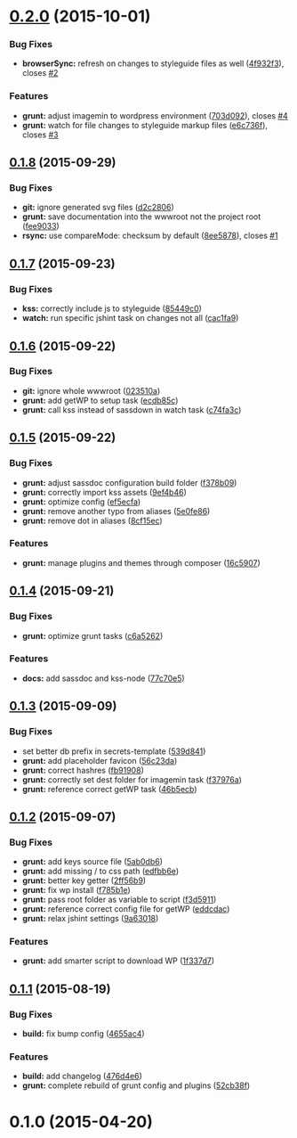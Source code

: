 <a name="0.2.0"></a>
# [0.2.0](https://github.com/rafhun/wpbp/compare/v0.1.8...v0.2.0) (2015-10-01)


### Bug Fixes

* **browserSync:** refresh on changes to styleguide files as well ([4f932f3](https://github.com/rafhun/wpbp/commit/4f932f3)), closes [#2](https://github.com/rafhun/wpbp/issues/2)

### Features

* **grunt:** adjust imagemin to wordpress environment ([703d092](https://github.com/rafhun/wpbp/commit/703d092)), closes [#4](https://github.com/rafhun/wpbp/issues/4)
* **grunt:** watch for file changes to styleguide markup files ([e6c736f](https://github.com/rafhun/wpbp/commit/e6c736f)), closes [#3](https://github.com/rafhun/wpbp/issues/3)



<a name="0.1.8"></a>
## [0.1.8](https://github.com/rafhun/wpbp/compare/v0.1.7...v0.1.8) (2015-09-29)


### Bug Fixes

* **git:** ignore generated svg files ([d2c2806](https://github.com/rafhun/wpbp/commit/d2c2806))
* **grunt:** save documentation into the wwwroot not the project root ([fee9033](https://github.com/rafhun/wpbp/commit/fee9033))
* **rsync:** use compareMode: checksum by default ([8ee5878](https://github.com/rafhun/wpbp/commit/8ee5878)), closes [#1](https://github.com/rafhun/wpbp/issues/1)



<a name="0.1.7"></a>
## [0.1.7](https://github.com/rafhun/wpbp/compare/v0.1.6...v0.1.7) (2015-09-23)


### Bug Fixes

* **kss:** correctly include js to styleguide ([85449c0](https://github.com/rafhun/wpbp/commit/85449c0))
* **watch:** run specific jshint task on changes not all ([cac1fa9](https://github.com/rafhun/wpbp/commit/cac1fa9))



<a name="0.1.6"></a>
## [0.1.6](https://github.com/rafhun/wpbp/compare/v0.1.5...v0.1.6) (2015-09-22)


### Bug Fixes

* **git:** ignore whole wwwroot ([023510a](https://github.com/rafhun/wpbp/commit/023510a))
* **grunt:** add getWP to setup task ([ecdb85c](https://github.com/rafhun/wpbp/commit/ecdb85c))
* **grunt:** call kss instead of sassdown in watch task ([c74fa3c](https://github.com/rafhun/wpbp/commit/c74fa3c))



<a name="0.1.5"></a>
## [0.1.5](https://github.com/rafhun/wpbp/compare/v0.1.4...v0.1.5) (2015-09-22)


### Bug Fixes

* **grunt:** adjust sassdoc configuration build folder ([f378b09](https://github.com/rafhun/wpbp/commit/f378b09))
* **grunt:** correctly import kss assets ([9ef4b46](https://github.com/rafhun/wpbp/commit/9ef4b46))
* **grunt:** optimize config ([ef5ecfa](https://github.com/rafhun/wpbp/commit/ef5ecfa))
* **grunt:** remove another typo from aliases ([5e0fe86](https://github.com/rafhun/wpbp/commit/5e0fe86))
* **grunt:** remove dot in aliases ([8cf15ec](https://github.com/rafhun/wpbp/commit/8cf15ec))

### Features

* **grunt:** manage plugins and themes through composer ([16c5907](https://github.com/rafhun/wpbp/commit/16c5907))



<a name="0.1.4"></a>
## [0.1.4](https://github.com/rafhun/wpbp/compare/v0.1.3...v0.1.4) (2015-09-21)


### Bug Fixes

* **grunt:** optimize grunt tasks ([c6a5262](https://github.com/rafhun/wpbp/commit/c6a5262))

### Features

* **docs:** add sassdoc and kss-node ([77c70e5](https://github.com/rafhun/wpbp/commit/77c70e5))



<a name="0.1.3"></a>
## [0.1.3](https://github.com/rafhun/wpbp/compare/v0.1.2...v0.1.3) (2015-09-09)


### Bug Fixes

* set better db prefix in secrets-template ([539d841](https://github.com/rafhun/wpbp/commit/539d841))
* **grunt:** add placeholder favicon ([56c23da](https://github.com/rafhun/wpbp/commit/56c23da))
* **grunt:** correct hashres ([fb91908](https://github.com/rafhun/wpbp/commit/fb91908))
* **grunt:** correctly set dest folder for imagemin task ([f37976a](https://github.com/rafhun/wpbp/commit/f37976a))
* **grunt:** reference correct getWP task ([46b5ecb](https://github.com/rafhun/wpbp/commit/46b5ecb))



<a name="0.1.2"></a>
## [0.1.2](https://github.com/rafhun/wpbp/compare/v0.1.1...v0.1.2) (2015-09-07)


### Bug Fixes

* **grunt:** add keys source file ([5ab0db6](https://github.com/rafhun/wpbp/commit/5ab0db6))
* **grunt:** add missing / to css path ([edfbb6e](https://github.com/rafhun/wpbp/commit/edfbb6e))
* **grunt:** better key getter ([2ff56b9](https://github.com/rafhun/wpbp/commit/2ff56b9))
* **grunt:** fix wp install ([f785b1e](https://github.com/rafhun/wpbp/commit/f785b1e))
* **grunt:** pass root folder as variable to script ([f3d5911](https://github.com/rafhun/wpbp/commit/f3d5911))
* **grunt:** reference correct config file for getWP ([eddcdac](https://github.com/rafhun/wpbp/commit/eddcdac))
* **grunt:** relax jshint settings ([9a63018](https://github.com/rafhun/wpbp/commit/9a63018))

### Features

* **grunt:** add smarter script to download WP ([1f337d7](https://github.com/rafhun/wpbp/commit/1f337d7))



<a name="0.1.1"></a>
## [0.1.1](https://github.com/rafhun/wpbp/compare/v0.1.0...v0.1.1) (2015-08-19)


### Bug Fixes

* **build:** fix bump config ([4655ac4](https://github.com/rafhun/wpbp/commit/4655ac4))

### Features

* **build:** add changelog ([476d4e6](https://github.com/rafhun/wpbp/commit/476d4e6))
* **grunt:** complete rebuild of grunt config and plugins ([52cb38f](https://github.com/rafhun/wpbp/commit/52cb38f))



<a name="0.1.0"></a>
# 0.1.0 (2015-04-20)




